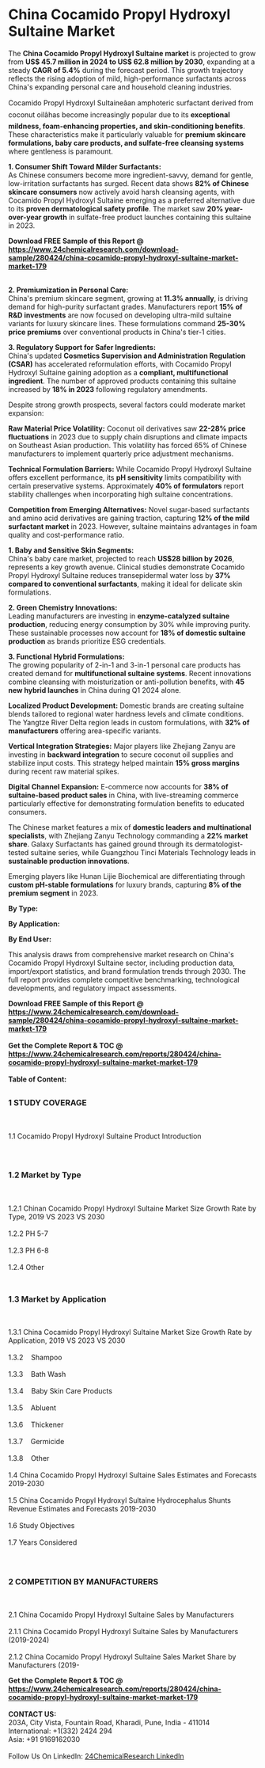 <h1>China Cocamido Propyl Hydroxyl Sultaine Market</h1><p>The <strong>China Cocamido Propyl Hydroxyl Sultaine market</strong> is projected to grow from <strong>US$ 45.7 million in 2024 to US$ 62.8 million by 2030</strong>, expanding at a steady <strong>CAGR of 5.4%</strong> during the forecast period. This growth trajectory reflects the rising adoption of mild, high-performance surfactants across China's expanding personal care and household cleaning industries.</p><p>Cocamido Propyl Hydroxyl Sultaineâan amphoteric surfactant derived from coconut oilâhas become increasingly popular due to its <strong>exceptional mildness, foam-enhancing properties, and skin-conditioning benefits</strong>. These characteristics make it particularly valuable for <strong>premium skincare formulations, baby care products, and sulfate-free cleansing systems</strong> where gentleness is paramount.</p><p><strong>1. Consumer Shift Toward Milder Surfactants:</strong><br>
As Chinese consumers become more ingredient-savvy, demand for gentle, low-irritation surfactants has surged. Recent data shows <strong>82% of Chinese skincare consumers</strong> now actively avoid harsh cleansing agents, with Cocamido Propyl Hydroxyl Sultaine emerging as a preferred alternative due to its <strong>proven dermatological safety profile</strong>. The market saw <strong>20% year-over-year growth</strong> in sulfate-free product launches containing this sultaine in 2023.</p><div><b>Download FREE Sample of this Report @ 
            <a href="https://www.24chemicalresearch.com/download-sample/280424/china-cocamido-propyl-hydroxyl-sultaine-market-market-179">
            https://www.24chemicalresearch.com/download-sample/280424/china-cocamido-propyl-hydroxyl-sultaine-market-market-179</a></b></div><br><p><strong>2. Premiumization in Personal Care:</strong><br>
China's premium skincare segment, growing at <strong>11.3% annually</strong>, is driving demand for high-purity surfactant grades. Manufacturers report <strong>15% of R&amp;D investments</strong> are now focused on developing ultra-mild sultaine variants for luxury skincare lines. These formulations command <strong>25-30% price premiums</strong> over conventional products in China's tier-1 cities.</p><p><strong>3. Regulatory Support for Safer Ingredients:</strong><br>
China's updated <strong>Cosmetics Supervision and Administration Regulation (CSAR)</strong> has accelerated reformulation efforts, with Cocamido Propyl Hydroxyl Sultaine gaining adoption as a <strong>compliant, multifunctional ingredient</strong>. The number of approved products containing this sultaine increased by <strong>18% in 2023</strong> following regulatory amendments.</p><p>Despite strong growth prospects, several factors could moderate market expansion:</p><p><strong>Raw Material Price Volatility:</strong> Coconut oil derivatives saw <strong>22-28% price fluctuations</strong> in 2023 due to supply chain disruptions and climate impacts on Southeast Asian production. This volatility has forced 65% of Chinese manufacturers to implement quarterly price adjustment mechanisms.</p><p><strong>Technical Formulation Barriers:</strong> While Cocamido Propyl Hydroxyl Sultaine offers excellent performance, its <strong>pH sensitivity</strong> limits compatibility with certain preservative systems. Approximately <strong>40% of formulators</strong> report stability challenges when incorporating high sultaine concentrations.</p><p><strong>Competition from Emerging Alternatives:</strong> Novel sugar-based surfactants and amino acid derivatives are gaining traction, capturing <strong>12% of the mild surfactant market</strong> in 2023. However, sultaine maintains advantages in foam quality and cost-performance ratio.</p><p><strong>1. Baby and Sensitive Skin Segments:</strong><br>
China's baby care market, projected to reach <strong>US$28 billion by 2026</strong>, represents a key growth avenue. Clinical studies demonstrate Cocamido Propyl Hydroxyl Sultaine reduces transepidermal water loss by <strong>37% compared to conventional surfactants</strong>, making it ideal for delicate skin formulations.</p><p><strong>2. Green Chemistry Innovations:</strong><br>
Leading manufacturers are investing in <strong>enzyme-catalyzed sultaine production</strong>, reducing energy consumption by 30% while improving purity. These sustainable processes now account for <strong>18% of domestic sultaine production</strong> as brands prioritize ESG credentials.</p><p><strong>3. Functional Hybrid Formulations:</strong><br>
The growing popularity of 2-in-1 and 3-in-1 personal care products has created demand for <strong>multifunctional sultaine systems</strong>. Recent innovations combine cleansing with moisturization or anti-pollution benefits, with <strong>45 new hybrid launches</strong> in China during Q1 2024 alone.</p><p><strong>Localized Product Development:</strong> Domestic brands are creating sultaine blends tailored to regional water hardness levels and climate conditions. The Yangtze River Delta region leads in custom formulations, with <strong>32% of manufacturers</strong> offering area-specific variants.</p><p><strong>Vertical Integration Strategies:</strong> Major players like Zhejiang Zanyu are investing in <strong>backward integration</strong> to secure coconut oil supplies and stabilize input costs. This strategy helped maintain <strong>15% gross margins</strong> during recent raw material spikes.</p><p><strong>Digital Channel Expansion:</strong> E-commerce now accounts for <strong>38% of sultaine-based product sales</strong> in China, with live-streaming commerce particularly effective for demonstrating formulation benefits to educated consumers.</p><p>The Chinese market features a mix of <strong>domestic leaders and multinational specialists</strong>, with Zhejiang Zanyu Technology commanding a <strong>22% market share</strong>. Galaxy Surfactants has gained ground through its dermatologist-tested sultaine series, while Guangzhou Tinci Materials Technology leads in <strong>sustainable production innovations</strong>.</p><p>Emerging players like Hunan Lijie Biochemical are differentiating through <strong>custom pH-stable formulations</strong> for luxury brands, capturing <strong>8% of the premium segment</strong> in 2023.</p><p><strong>By Type:</strong></p><p><strong>By Application:</strong></p><p><strong>By End User:</strong></p><p>This analysis draws from comprehensive market research on China's Cocamido Propyl Hydroxyl Sultaine sector, including production data, import/export statistics, and brand formulation trends through 2030. The full report provides complete competitive benchmarking, technological developments, and regulatory impact assessments.</p><div><b>Download FREE Sample of this Report @ 
            <a href="https://www.24chemicalresearch.com/download-sample/280424/china-cocamido-propyl-hydroxyl-sultaine-market-market-179">
            https://www.24chemicalresearch.com/download-sample/280424/china-cocamido-propyl-hydroxyl-sultaine-market-market-179</a></b></div><br><div><b>Get the Complete Report & TOC @ 
            <a href="https://www.24chemicalresearch.com/reports/280424/china-cocamido-propyl-hydroxyl-sultaine-market-market-179">
            https://www.24chemicalresearch.com/reports/280424/china-cocamido-propyl-hydroxyl-sultaine-market-market-179</a></b></div><br>
            <b>Table of Content:</b><p><h2><span style="font-size:16px"><strong>1 STUDY COVERAGE</strong></span></h2><br />
<p>1.1 Cocamido Propyl Hydroxyl Sultaine Product Introduction</p><br />
<h2><span style="font-size:16px"><strong>1.2 Market by Type</strong></span></h2><br />
<p>1.2.1 Chinan Cocamido Propyl Hydroxyl Sultaine Market Size Growth Rate by Type, 2019 VS 2023 VS 2030<br /><br />
1.2.2 PH 5-7&nbsp;&nbsp; &nbsp;<br /><br />
1.2.3 PH 6-8<br /><br />
1.2.4 Other<br /><br />
<h2><span style="font-size:16px"><strong>1.3 Market by Application</strong></span></h2><br />
<p>1.3.1 China Cocamido Propyl Hydroxyl Sultaine Market Size Growth Rate by Application, 2019 VS 2023 VS 2030<br /><br />
1.3.2&nbsp;&nbsp; &nbsp;Shampoo<br /><br />
1.3.3&nbsp;&nbsp; &nbsp;Bath Wash<br /><br />
1.3.4&nbsp;&nbsp; &nbsp;Baby Skin Care Products<br /><br />
1.3.5&nbsp;&nbsp; &nbsp;Abluent<br /><br />
1.3.6&nbsp;&nbsp; &nbsp;Thickener<br /><br />
1.3.7&nbsp;&nbsp; &nbsp;Germicide<br /><br />
1.3.8&nbsp;&nbsp; &nbsp;Other<br /><br />
1.4 China Cocamido Propyl Hydroxyl Sultaine Sales Estimates and Forecasts 2019-2030<br /><br />
1.5 China Cocamido Propyl Hydroxyl Sultaine Hydrocephalus Shunts Revenue Estimates and Forecasts 2019-2030<br /><br />
1.6 Study Objectives<br /><br />
1.7 Years Considered</p><br />
<h2><span style="font-size:16px"><strong>2 COMPETITION BY MANUFACTURERS</strong></span></h2><br />
<p>2.1 China Cocamido Propyl Hydroxyl Sultaine Sales by Manufacturers<br /><br />
2.1.1 China Cocamido Propyl Hydroxyl Sultaine Sales by Manufacturers (2019-2024)<br /><br />
2.1.2 China Cocamido Propyl Hydroxyl Sultaine Sales Market Share by Manufacturers (2019-</p><div><b>Get the Complete Report & TOC @ 
            <a href="https://www.24chemicalresearch.com/reports/280424/china-cocamido-propyl-hydroxyl-sultaine-market-market-179">
            https://www.24chemicalresearch.com/reports/280424/china-cocamido-propyl-hydroxyl-sultaine-market-market-179</a></b></div><br><b>CONTACT US:</b><br>
            203A, City Vista, Fountain Road, Kharadi, Pune, India - 411014<br>
            International: +1(332) 2424 294<br>
            Asia: +91 9169162030 <br><br>
            Follow Us On LinkedIn: <a href="https://www.linkedin.com/company/24chemicalresearch/">24ChemicalResearch LinkedIn</a>